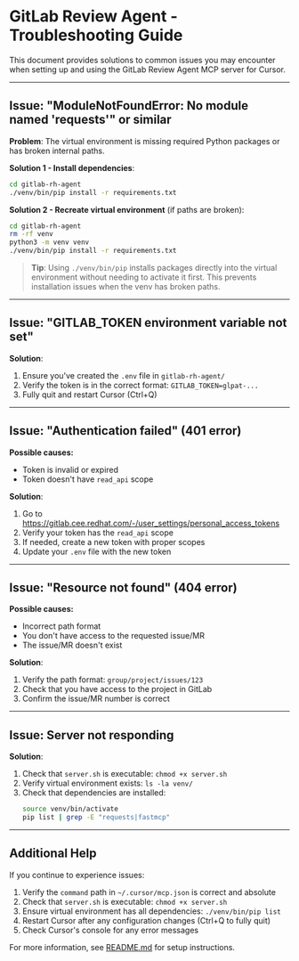 # GitLab Review Agent - Troubleshooting Guide

This document provides solutions to common issues you may encounter when setting up and using the GitLab Review Agent MCP server for Cursor.

---

## Issue: "ModuleNotFoundError: No module named 'requests'" or similar

**Problem**: The virtual environment is missing required Python packages or has broken internal paths.

**Solution 1 - Install dependencies**:
```bash
cd gitlab-rh-agent
./venv/bin/pip install -r requirements.txt
```

**Solution 2 - Recreate virtual environment** (if paths are broken):
```bash
cd gitlab-rh-agent
rm -rf venv
python3 -m venv venv
./venv/bin/pip install -r requirements.txt
```

> **Tip**: Using `./venv/bin/pip` installs packages directly into the virtual environment without needing to activate it first. This prevents installation issues when the venv has broken paths.

---

## Issue: "GITLAB_TOKEN environment variable not set"

**Solution**: 
1. Ensure you've created the `.env` file in `gitlab-rh-agent/`
2. Verify the token is in the correct format: `GITLAB_TOKEN=glpat-...`
3. Fully quit and restart Cursor (Ctrl+Q)

---

## Issue: "Authentication failed" (401 error)

**Possible causes:**
- Token is invalid or expired
- Token doesn't have `read_api` scope

**Solution**:
1. Go to https://gitlab.cee.redhat.com/-/user_settings/personal_access_tokens
2. Verify your token has the `read_api` scope
3. If needed, create a new token with proper scopes
4. Update your `.env` file with the new token

---

## Issue: "Resource not found" (404 error)

**Possible causes:**
- Incorrect path format
- You don't have access to the requested issue/MR
- The issue/MR doesn't exist

**Solution**:
1. Verify the path format: `group/project/issues/123`
2. Check that you have access to the project in GitLab
3. Confirm the issue/MR number is correct

---

## Issue: Server not responding

**Solution**:
1. Check that `server.sh` is executable: `chmod +x server.sh`
2. Verify virtual environment exists: `ls -la venv/`
3. Check that dependencies are installed:
   ```bash
   source venv/bin/activate
   pip list | grep -E "requests|fastmcp"
   ```

---

## Additional Help

If you continue to experience issues:

1. Verify the `command` path in `~/.cursor/mcp.json` is correct and absolute
2. Check that `server.sh` is executable: `chmod +x server.sh`
3. Ensure virtual environment has all dependencies: `./venv/bin/pip list`
4. Restart Cursor after any configuration changes (Ctrl+Q to fully quit)
5. Check Cursor's console for any error messages

For more information, see [README.md](README.md) for setup instructions.

